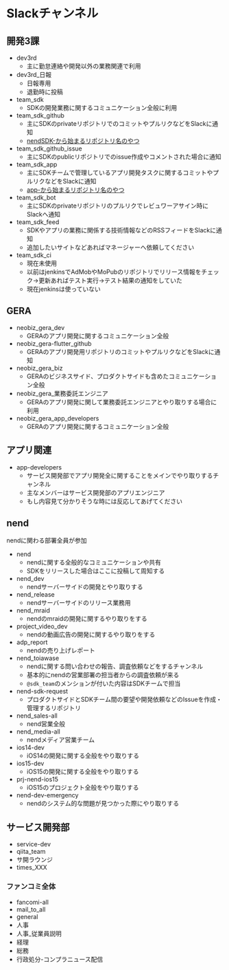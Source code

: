 # Slackチャンネル

## 開発3課
- dev3rd
  - 主に勤怠連絡や開発以外の業務関連で利用
- dev3rd_日報
  - 日報専用
  - 退勤時に投稿
- team_sdk
  - SDKの開発業務に関するコミュニケーション全般に利用
- team_sdk_github
  - 主にSDKのprivateリポジトリでのコミットやプルリクなどをSlackに通知
  - [nendSDK-から始まるリポジトリ名のやつ](https://github.com/fan-ADN?q=nendSDK-&type=&language=)
- team_sdk_github_issue
  - 主にSDKのpublicリポジトリでのissue作成やコメントされた場合に通知
- team_sdk_app
  - 主にSDKチームで管理しているアプリ開発タスクに関するコミットやプルリクなどをSlackに通知
  - [app-から始まるリポジトリ名のやつ](https://github.com/fan-ADN?q=app-&type=&language=)
- team_sdk_bot
  - 主にSDKのprivateリポジトリのプルリクでレビュワーアサイン時にSlackへ通知
- team_sdk_feed
  - SDKやアプリの業務に関係する技術情報などのRSSフィードをSlackに通知
  - 追加したいサイトなどあればマネージャーへ依頼してください  
- team_sdk_ci
  - 現在未使用
  - 以前はjenkinsでAdMobやMoPubのリポジトリでリリース情報をチェック->更新あればテスト実行->テスト結果の通知をしていた
  - 現在jenkinsは使っていない

## GERA
- neobiz_gera_dev
  - GERAのアプリ開発に関するコミュニケーション全般
- neobiz_gera-flutter_github
  - GERAのアプリ開発用リポジトリのコミットやプルリクなどをSlackに通知
- neobiz_gera_biz
  - GERAのビジネスサイド、プロダクトサイドも含めたコミュニケーション全般
- neobiz_gera_業務委託エンジニア
  - GERAのアプリ開発に関して業務委託エンジニアとやり取りする場合に利用
- neobiz_gera_app_developers
  - GERAのアプリ開発に関するコミュニケーション全般

## アプリ関連
- app-developers
  - サービス開発部でアプリ開発全に関することをメインでやり取りするチャンネル
  - 主なメンバーはサービス開発部のアプリエンジニア
  - もし内容見て分かりそうな時には反応してあげてください

## nend
nendに関わる部署全員が参加
- nend
  - nendに関する全般的なコミュニケーションや共有
  - SDKをリリースした場合はここに投稿して周知する
- nend_dev
  - nendサーバーサイドの開発とやり取りする
- nend_release
  - nendサーバーサイドのリリース業務用
- nend_mraid
  - nendのmraidの開発に関するやり取りをする
- project_video_dev
  - nendの動画広告の開発に関するやり取りをする
- adp_report
  - nendの売り上げレポート
- nend_toiawase
  - nendに関する問い合わせの報告、調査依頼などをするチャンネル
  - 基本的にnendの営業部署の担当者からの調査依頼が来る
  - `@sdk_team`のメンションが付いた内容はSDKチームで担当
- nend-sdk-request
  - プロダクトサイドとSDKチーム間の要望や開発依頼などのIssueを作成・管理するリポジトリ
- nend_sales-all
  - nend営業全般
- nend_media-all
  - nendメディア営業チーム
- ios14-dev
  - iOS14の開発に関する全般をやり取りする
- ios15-dev
  - iOS15の開発に関する全般をやり取りする
- prj-nend-ios15
  - iOS15のプロジェクト全般をやり取りする
- nend-dev-emergency
  - nendのシステム的な問題が見つかった際にやり取りする

## サービス開発部
- service-dev
- qiita_team
- サ開ラウンジ
- times_XXX

### ファンコミ全体
- fancomi-all
- mail_to_all
- general
- 人事
- 人事_従業員説明
- 経理
- 総務
- 行政処分-コンプラニュース配信
